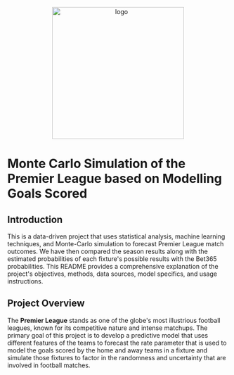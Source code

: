 <p align="center">
  <img width="300" src="https://thumbs.dreamstime.com/z/premier-league-20792019.jpg?w=576" alt="logo">
</p>

# Monte Carlo Simulation of the Premier League based on Modelling Goals Scored

## Introduction
This is a data-driven project that uses statistical analysis, machine learning techniques, and Monte-Carlo simulation to forecast Premier League match outcomes. We have then compared the season results along with the estimated probabilities of each fixture's possible results with the Bet365 probabilities. This README provides a comprehensive explanation of the project's objectives, methods, data sources, model specifics, and usage instructions.

## Project Overview

The **Premier League** stands as one of the globe's most illustrious football leagues, known for its competitive nature and intense matchups. The primary goal of this project is to develop a predictive model that uses different features of the teams to forecast the rate parameter that is used to model the goals scored by the home and away teams in a fixture and simulate those fixtures to factor in the randomness and uncertainty that are involved in football matches.
